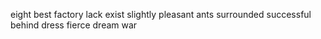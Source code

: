 eight best factory lack exist slightly pleasant ants surrounded successful behind dress fierce dream war